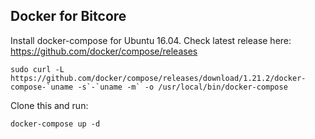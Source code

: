 ## Docker for Bitcore

Install docker-compose for Ubuntu 16.04. Check latest release here: https://github.com/docker/compose/releases
```
sudo curl -L https://github.com/docker/compose/releases/download/1.21.2/docker-compose-`uname -s`-`uname -m` -o /usr/local/bin/docker-compose
```

Clone this and run:
```
docker-compose up -d
```
